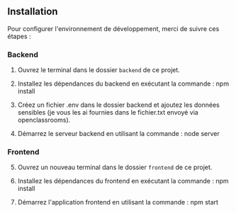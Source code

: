 ## Installation

Pour configurer l'environnement de développement, merci de suivre ces étapes :

### Backend

1. Ouvrez le terminal dans le dossier `backend` de ce projet.

2. Installez les dépendances du backend en exécutant la commande :
npm install

3. Créez un fichier .env dans le dossier backend et ajoutez les données sensibles (je vous les ai fournies dans le fichier.txt envoyé via openclassrooms).

4. Démarrez le serveur backend en utilisant la commande :
node server

### Frontend

5. Ouvrez un nouveau terminal dans le dossier `frontend` de ce projet.

6. Installez les dépendances du frontend en exécutant la commande :
npm install

7. Démarrez l'application frontend en utilisant la commande :
npm start
